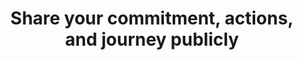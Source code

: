 ---
layout: best-practice
title: "Share your commitment, actions, and journey publicly"
order: 29
icon: /assets/climate-icons/Icon-Building.svg
number: "29"
section: Use Your Influence
chapter-tag: influence

matter: |
  Your backlog holds great potential for engagement with
  your stakeholders and communicating what is important for the
  product moving forward and why. Refining it with your team is a
  great moment to incorporate and address climate considerations
  as part of the process. Once tickets are prioritized into a sprint, you will have identified and mitigated some climate risks and impacts.

do: |
  - Set environmental and emission reduction product goals and
  link them to the OKRs or other strategic goals. Connect them
  with tangible business and user opportunities and benefits to
  facilitate their adoption.
  - Build the business case by estimating environmental benefits
  and gains from the new service, product, or feature to convince
  stakeholders
  - Go beyond targeted users: consider non-users (persons
  impacted by your service directly or indirectly) and non-human
  persona (animals or the planet)
  - List environmental KPIs (more in Choose the right metrics)
  - Set a carbon budget for the initiative (or feature) and set alerts
  when the budget is exceeded
  - Consider environmental Key Failure Indicators (KFIs) to get
  alignment on non-acceptable scenarios (e.g. a feature or
  product being too energy-intensive or emitting too much
  carbon emissions for the business or user value created)
  - Scan consequences to complete the brief
  - Add a section for environmental considerations
  (listed as risks, uncertainties, or opportunities)
  - Identify and prioritize risks based on two factors: probability
  or likelihood, and impact. Then, identify actions to eliminate or
  mitigate them
  - Define feature life expectancy and conditions/triggers for
  retirement
  - Explore opportunities to Promote green user behaviours
  - Track your digital footprint: know which tools you plan
  to use to measure, include dashboards as part of the scope, and
  monitor after the release or sprint


success: |
  - Inclusion of environmental metrics in product analytics
  and reporting
  - Cross-departmental participation in green initiatives
  - Adoption of cleaner electricity sources for operations
  - Established targets for reduced carbon and greenhouse
  gas emissions

consider: |
  Like any brief or team alignment exercise, the hard part of
  the process happens before the meeting. You should start by
  educating your peers, researching, finding compelling data
  points to support your case, and benchmarking the competition
  to create some internal FOMO.
  
  To increase your chances of success and be ready for these
  discussions, we'll delve more deeply into how to Convince
  and collaborate with internal stakeholders in the last
  chapter. Also, make sure to onboard your marketing team. They
  will be a great ally to make sustainability shine internally and
  with your users. This is another excellent opportunity to create
  positive momentum! More on Share your commitment,
  actions, and journey publicly.
---